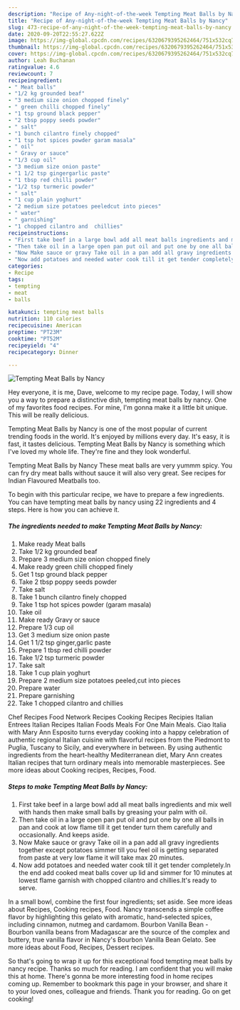```yaml
---
description: "Recipe of Any-night-of-the-week Tempting Meat Balls by Nancy"
title: "Recipe of Any-night-of-the-week Tempting Meat Balls by Nancy"
slug: 473-recipe-of-any-night-of-the-week-tempting-meat-balls-by-nancy
date: 2020-09-20T22:55:27.622Z
image: https://img-global.cpcdn.com/recipes/6320679395262464/751x532cq70/tempting-meat-balls-by-nancy-recipe-main-photo.jpg
thumbnail: https://img-global.cpcdn.com/recipes/6320679395262464/751x532cq70/tempting-meat-balls-by-nancy-recipe-main-photo.jpg
cover: https://img-global.cpcdn.com/recipes/6320679395262464/751x532cq70/tempting-meat-balls-by-nancy-recipe-main-photo.jpg
author: Leah Buchanan
ratingvalue: 4.6
reviewcount: 7
recipeingredient:
- " Meat balls"
- "1/2 kg grounded beaf"
- "3 medium size onion chopped finely"
- " green chilli chopped finely"
- "1 tsp ground black pepper"
- "2 tbsp poppy seeds powder"
- " salt"
- "1 bunch cilantro finely chopped"
- "1 tsp hot spices powder garam masala"
- " oil"
- " Gravy or sauce"
- "1/3 cup oil"
- "3 medium size onion paste"
- "1 1/2 tsp gingergarlic paste"
- "1 tbsp red chilli powder"
- "1/2 tsp turmeric powder"
- " salt"
- "1 cup plain yoghurt"
- "2 medium size potatoes peeledcut into pieces"
- " water"
- " garnishing"
- "1 chopped cilantro and  chillies"
recipeinstructions:
- "First take beef in a large bowl add all meat balls ingredients and mix well with hands then make small balls by greasing your palm with oil."
- "Then take oil in a large open pan put oil and put one by one all balls in pan and cook at low flame till it get tender turn them carefully and occasionally. And keeps aside."
- "Now Make sauce or gravy Take oil in a pan add all gravy ingredients together except  potatoes simmer till you feel oil is getting separated from paste at very low flame it will take max 20 minutes."
- "Now add potatoes and needed water cook till it get tender completely.In the end add cooked meat balls cover up lid and simmer for 10 minutes at lowest flame garnish with chopped cilantro and chillies.It&#39;s ready to serve."
categories:
- Recipe
tags:
- tempting
- meat
- balls

katakunci: tempting meat balls 
nutrition: 110 calories
recipecuisine: American
preptime: "PT23M"
cooktime: "PT52M"
recipeyield: "4"
recipecategory: Dinner

---
```



![Tempting Meat Balls by Nancy](https://img-global.cpcdn.com/recipes/6320679395262464/751x532cq70/tempting-meat-balls-by-nancy-recipe-main-photo.jpg)

Hey everyone, it is me, Dave, welcome to my recipe page. Today, I will show you a way to prepare a distinctive dish, tempting meat balls by nancy. One of my favorites food recipes. For mine, I'm gonna make it a little bit unique. This will be really delicious.

Tempting Meat Balls by Nancy is one of the most popular of current trending foods in the world. It's enjoyed by millions every day. It's easy, it is fast, it tastes delicious. Tempting Meat Balls by Nancy is something which I've loved my whole life. They're fine and they look wonderful.

Tempting Meat Balls by Nancy These meat balls are very yummm spicy. You can fry dry meat balls without sauce it will also very great. See recipes for Indian Flavoured Meatballs too.


To begin with this particular recipe, we have to prepare a few ingredients. You can have tempting meat balls by nancy using 22 ingredients and 4 steps. Here is how you can achieve it.

<!--inarticleads1-->

##### The ingredients needed to make Tempting Meat Balls by Nancy:

1. Make ready  Meat balls
1. Take 1/2 kg grounded beaf
1. Prepare 3 medium size onion chopped finely
1. Make ready  green chilli chopped finely
1. Get 1 tsp ground black pepper
1. Take 2 tbsp poppy seeds powder
1. Take  salt
1. Take 1 bunch cilantro finely chopped
1. Take 1 tsp hot spices powder (garam masala)
1. Take  oil
1. Make ready  Gravy or sauce
1. Prepare 1/3 cup oil
1. Get 3 medium size onion paste
1. Get 1 1/2 tsp ginger,garlic paste
1. Prepare 1 tbsp red chilli powder
1. Take 1/2 tsp turmeric powder
1. Take  salt
1. Take 1 cup plain yoghurt
1. Prepare 2 medium size potatoes peeled,cut into pieces
1. Prepare  water
1. Prepare  garnishing
1. Take 1 chopped cilantro and  chillies


Chef Recipes Food Network Recipes Cooking Recipes Recipies Italian Entrees Italian Recipes Italian Foods Meals For One Main Meals. Ciao Italia with Mary Ann Esposito turns everyday cooking into a happy celebration of authentic regional Italian cuisine with flavorful recipes from the Piedmont to Puglia, Tuscany to Sicily, and everywhere in between. By using authentic ingredients from the heart-healthy Mediterranean diet, Mary Ann creates Italian recipes that turn ordinary meals into memorable masterpieces. See more ideas about Cooking recipes, Recipes, Food. 

<!--inarticleads2-->

##### Steps to make Tempting Meat Balls by Nancy:

1. First take beef in a large bowl add all meat balls ingredients and mix well with hands then make small balls by greasing your palm with oil.
1. Then take oil in a large open pan put oil and put one by one all balls in pan and cook at low flame till it get tender turn them carefully and occasionally. And keeps aside.
1. Now Make sauce or gravy Take oil in a pan add all gravy ingredients together except  potatoes simmer till you feel oil is getting separated from paste at very low flame it will take max 20 minutes.
1. Now add potatoes and needed water cook till it get tender completely.In the end add cooked meat balls cover up lid and simmer for 10 minutes at lowest flame garnish with chopped cilantro and chillies.It&#39;s ready to serve.


In a small bowl, combine the first four ingredients; set aside. See more ideas about Recipes, Cooking recipes, Food. Nancy transcends a simple coffee flavor by highlighting this gelato with aromatic, hand-selected spices, including cinnamon, nutmeg and cardamom. Bourbon Vanilla Bean - Bourbon vanilla beans from Madagascar are the source of the complex and buttery, true vanilla flavor in Nancy&#39;s Bourbon Vanilla Bean Gelato. See more ideas about Food, Recipes, Dessert recipes. 

So that's going to wrap it up for this exceptional food tempting meat balls by nancy recipe. Thanks so much for reading. I am confident that you will make this at home. There's gonna be more interesting food in home recipes coming up. Remember to bookmark this page in your browser, and share it to your loved ones, colleague and friends. Thank you for reading. Go on get cooking!
